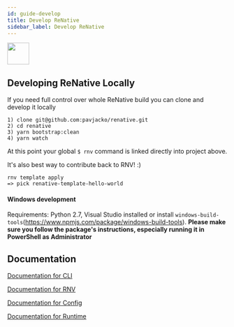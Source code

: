 ```yaml
---
id: guide-develop
title: Develop ReNative
sidebar_label: Develop ReNative
---
```


<img src="https://renative.org/img/ic_construction.png" width=50 height=50 />

## Developing ReNative Locally

If you need full control over whole ReNative build you can clone and develop it locally

```
1) clone git@github.com:pavjacko/renative.git
2) cd renative
3) yarn bootstrap:clean
4) yarn watch
```

At this point your global `$ rnv` command is linked directly into project above.

It's also best way to contribute back to RNV! :)


```
rnv template apply
=> pick renative-template-hello-world
```

#### Windows development
Requirements: Python 2.7, Visual Studio installed or install `windows-build-tools`(https://www.npmjs.com/package/windows-build-tools). **Please make sure you follow the package's instructions, especially running it in PowerShell as Administrator**

## Documentation

[Documentation for CLI](api-cli.md)

[Documentation for RNV](api-rnv.md)

[Documentation for Config](api-config.md)

[Documentation for Runtime](api-renative.md)
